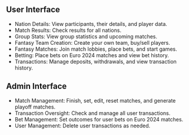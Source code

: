 ## User Interface


* Nation Details: View participants, their details, and player data.
* Match Results: Check results for all nations.
* Group Stats: View group statistics and upcoming matches.
* Fantasy Team Creation: Create your own team, buy/sell players.
* Fantasy Matches: Join match lobbies, place bets, and start games.
* Betting: Place bets on Euro 2024 matches and view bet history.
* Transactions: Manage deposits, withdrawals, and view transaction history.

## Admin Interface
* Match Management: Finish, set, edit, reset matches, and generate playoff matches.
* Transaction Oversight: Check and manage all user transactions.
* Bet Management: Set outcomes for user bets on Euro 2024 matches.
* User Management: Delete user transactions as needed.
